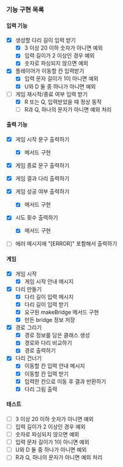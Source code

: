 ### 기능 구현 목록

#### 입력 기능
- [x] 생성할 다리 길이 입력 받기
  - [x] 3 이상 20 이하 숫자가 아니면 예외
  - [x] 입력 길이가 2 이상인 경우 예외
  - [x] 숫자로 파싱되지 않으면 예외
- [x] 플레이어가 이동할 칸 입력받기
  - [x] 입력 문자 길이가 1이 아니면 예외
  - [x] U와 D 둘 중 하나가 아니면 예외
- [ ] 게임 재시작/종료 여부 입력 받기
  - [x] R 또는 Q, 입력받았을 때 정상 동작
  - [ ] R과 Q, 하나의 문자가 아니면 예외 처리

#### 출력 기능

- [x] 게임 시작 문구 출력하기
  - [x] 메서드 구현
- [x] 게임 종료 문구 출력하기
- [x] 게임 결과 다리 출력하기
- [x] 게임 성공 여부 출력하기
  - [x] 메서드 구현
- [x] 시도 횟수 출력하기
  - [x] 메서드 구현
- [ ] 에러 메시지에 "[ERROR]" 포함해서 출력하기


#### 게임

- [x] 게임 시작
  - [x] 게임 시작 안내 메시지
  
- [x] 다리 만들기
  - [x] 다리 길이 입력 메시지
  - [x] 다리 길이 입력 받기
  - [x] 요구된 makeBridge 메서드 구현
  - [x] 만든 bridge 정보 저장
  
- [x] 경로 그리기
  - [x] 경로 정보를 담은 클래스 생성
  - [x] 경로와 다리 비교하기
  - [x] 경로 출력하기

- [x] 다리 건너기
  - [x] 이동할 칸 입력 안내 메시지
  - [x] 이동할 칸 입력 받기
  - [x] 입력한 칸으로 이동 후 결과 반환하기
  - [x] 다리 그림 출력

#### 테스트
- [ ] 3 이상 20 이하 숫자가 아니면 예외
- [ ] 입력 길이가 2 이상인 경우 예외
- [ ] 숫자로 파싱되지 않으면 예외
- [ ] 입력 문자 길이가 1이 아니면 예외
- [ ] U와 D 둘 중 하나가 아니면 예외
- [ ] R과 Q, 하나의 문자가 아니면 예외 처리